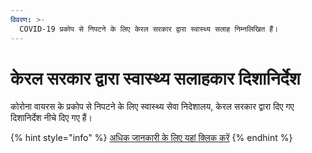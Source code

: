 ```yaml
---
विवरण: >-
  COVID-19 प्रकोप से निपटने के लिए केरल सरकार द्वारा स्वास्थ्य सलाह निम्नलिखित हैं।
---
```


# केरल सरकार द्वारा स्वास्थ्य सलाहकार दिशानिर्देश

कोरोना वायरस के प्रकोप से निपटने के लिए स्वास्थ्य सेवा निदेशालय, केरल सरकार द्वारा दिए गए दिशानिर्देश नीचे दिए गए हैं।

{% hint style="info" %}
[अधिक जानकारी के लिए यहां क्लिक करें](http://dhs.kerala.gov.in/%e0%b4%9c%e0%b4%be%e0%b4%97%e0%b5%8d%e0%b4%b0%e0%b4%a4-%e0%b4%a8%e0%b4%bf%e0%b4%b0%e0%b5%8d%e2%80%8d%e0%b4%a6%e0%b5%87%e0%b4%b6%e0%b4%99%e0%b5%8d%e0%b4%99%e0%b4%b3%e0%b5%8d%e2%80%8d/)
{% endhint %}

